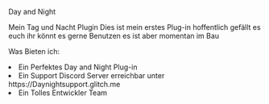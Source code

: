 <p>Day and Night</p>
Mein Tag und Nacht Plugin
Dies ist mein erstes Plug-in
hoffentlich gefällt es euch
ihr könnt es gerne Benutzen
es ist aber momentan im Bau

<p>Was Bieten ich:</p>
<li>Ein Perfektes Day and Night Plug-in
<li>Ein Support Discord Server erreichbar unter https://Daynightsupport.glitch.me
<li>Ein Tolles Entwickler Team
